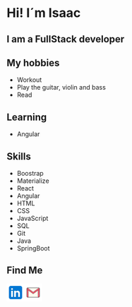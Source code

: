 # Hi! I´m Isaac <br>
## I am a FullStack developer

## My hobbies
- Workout
- Play the guitar, violin and bass
- Read

## Learning
- Angular

## Skills
- Boostrap
- Materialize
- React
- Angular
- HTML
- CSS
- JavaScript
- SQL
- Git
- Java
-  SpringBoot

## Find Me
<a href="https://www.linkedin.com/in/isaac-god%C3%ADnez-43bb04226">
<img align="left" alt="something" target="_blank" width="40px" src="https://github.com/gitbrave99/gitbrave99/blob/master/linkedin.svg">
</a>
<a href="mailto:bezisaa@gmail.com">
  <img align="left" alt="something" target="_blank" width="40px" src="https://github.com/gitbrave99/gitbrave99/blob/master/gmail.svg">
</a>
